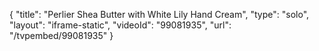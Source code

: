 {
    "title": "Perlier Shea Butter with White Lily Hand Cream",
    "type": "solo",
    "layout": "iframe-static",
    "videoId": "99081935",
    "url": "\/tvpembed\/99081935"
}